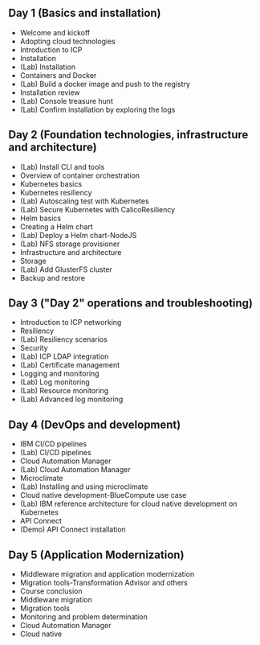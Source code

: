 ## Day 1 (Basics and installation) ##

- Welcome and kickoff
- Adopting cloud technologies 
- Introduction to ICP
- Installation
- (Lab) Installation
- Containers and Docker
- (Lab) Build a docker image and push to the registry
- Installation review
- (Lab) Console treasure hunt
- (Lab) Confirm installation by exploring the logs
## Day 2 (Foundation technologies, infrastructure and architecture) ##
- (Lab) Install CLI and tools
- Overview of container orchestration
- Kubernetes basics
- Kubernetes resiliency
- (Lab) Autoscaling test with Kubernetes
- (Lab) Secure Kubernetes with CalicoResiliency
- Helm basics
- Creating a Helm chart
- (Lab) Deploy a Helm chart-NodeJS
- (Lab) NFS storage provisioner
- Infrastructure and architecture
- Storage
- (Lab) Add GlusterFS cluster
- Backup and restore
## Day 3 ("Day 2" operations and troubleshooting) ##
- Introduction to ICP networking
- Resiliency
- (Lab) Resiliency scenarios
- Security
- (Lab) ICP LDAP integration
- (Lab) Certificate management
- Logging and monitoring
- (Lab) Log monitoring
- (Lab) Resource monitoring
- (Lab) Advanced log monitoring
## Day 4 (DevOps and development) ##
- IBM CI/CD pipelines
- (Lab) CI/CD pipelines
- Cloud Automation Manager
- (Lab) Cloud Automation Manager
- Microclimate
- (Lab) Installing and using microclimate
- Cloud native development-BlueCompute use case
- (Lab) IBM reference architecture for cloud native development on Kubernetes
- API Connect
- (Demo) API Connect installation
## Day 5 (Application Modernization)
- Middleware migration and application modernization
- Migration tools-Transformation Advisor and others
- Course conclusion
- Middleware migration
- Migration tools
- Monitoring and problem determination
- Cloud Automation Manager
- Cloud native

 
